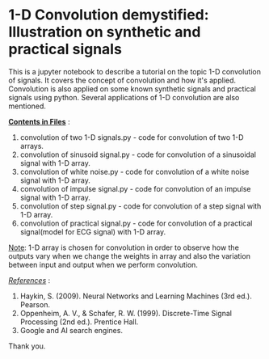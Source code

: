 # 1-D Convolution demystified: Illustration on synthetic and practical signals
This is a jupyter notebook to describe a tutorial on the topic 1-D convolution of signals. It covers the concept of convolution and how it's applied. Convolution is also applied on some known synthetic signals and practical signals using python. Several applications of 1-D convolution are also mentioned.

<ins> **Contents in Files**</ins> :
1. convolution of two 1-D signals.py - code for convolution of two 1-D arrays.
2. convolution of sinusoid signal.py - code for convolution of a sinusoidal signal with 1-D array.
3. convolution of white noise.py - code for convolution of a white noise signal with 1-D array.
4. convolution of impulse signal.py - code for convolution of an impulse signal with 1-D array.
5. convolution of step signal.py - code for convolution of a step signal with 1-D array.
6. convolution of practical signal.py - code for convolution of a practical signal(model for ECG signal) with 1-D array.

<ins> Note</ins>: 1-D array is chosen for convolution in order to observe how the outputs vary when we change the weights in array and also the variation between input and output when we perform convolution. 

<ins> *References*</ins> :
1. Haykin, S. (2009). Neural Networks and Learning Machines (3rd ed.). Pearson.
2. Oppenheim, A. V., & Schafer, R. W. (1999). Discrete-Time Signal Processing (2nd ed.). Prentice Hall.
3. Google and AI search engines.

Thank you.
